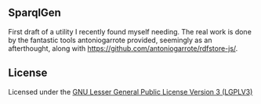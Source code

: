 SparqlGen
---------

First draft of a utility I recently found myself needing. The real work is done by the fantastic tools antoniogarrote provided, seemingly as an afterthought, along with <https://github.com/antoniogarrote/rdfstore-js/>.

## License
Licensed under the [GNU Lesser General Public License Version 3 (LGPLV3)](http://www.gnu.org/licenses/lgpl.html)